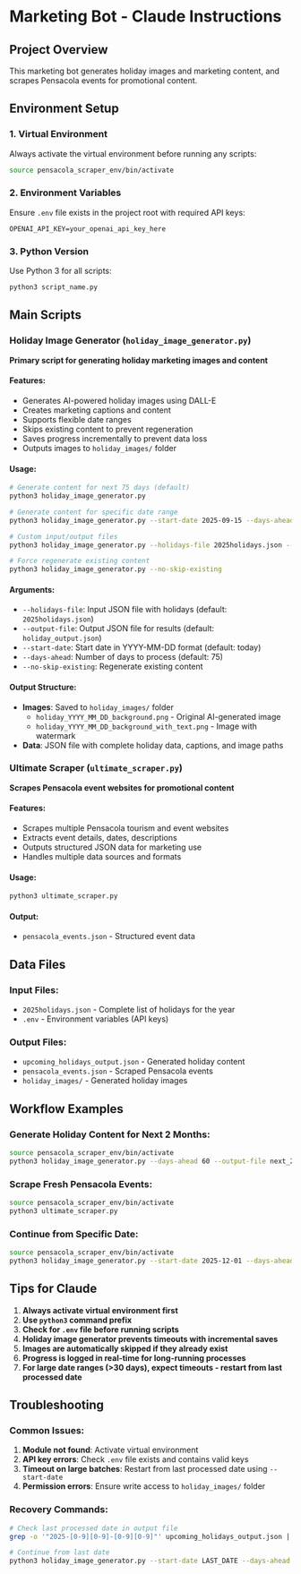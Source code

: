 # Marketing Bot - Claude Instructions

## Project Overview
This marketing bot generates holiday images and marketing content, and scrapes Pensacola events for promotional content.

## Environment Setup

### 1. Virtual Environment
Always activate the virtual environment before running any scripts:
```bash
source pensacola_scraper_env/bin/activate
```

### 2. Environment Variables
Ensure `.env` file exists in the project root with required API keys:
```
OPENAI_API_KEY=your_openai_api_key_here
```

### 3. Python Version
Use Python 3 for all scripts:
```bash
python3 script_name.py
```

## Main Scripts

### Holiday Image Generator (`holiday_image_generator.py`)
**Primary script for generating holiday marketing images and content**

#### Features:
- Generates AI-powered holiday images using DALL-E
- Creates marketing captions and content
- Supports flexible date ranges
- Skips existing content to prevent regeneration
- Saves progress incrementally to prevent data loss
- Outputs images to `holiday_images/` folder

#### Usage:
```bash
# Generate content for next 75 days (default)
python3 holiday_image_generator.py

# Generate content for specific date range
python3 holiday_image_generator.py --start-date 2025-09-15 --days-ahead 30

# Custom input/output files
python3 holiday_image_generator.py --holidays-file 2025holidays.json --output-file custom_output.json

# Force regenerate existing content
python3 holiday_image_generator.py --no-skip-existing
```

#### Arguments:
- `--holidays-file`: Input JSON file with holidays (default: `2025holidays.json`)
- `--output-file`: Output JSON file for results (default: `holiday_output.json`)
- `--start-date`: Start date in YYYY-MM-DD format (default: today)
- `--days-ahead`: Number of days to process (default: 75)
- `--no-skip-existing`: Regenerate existing content

#### Output Structure:
- **Images**: Saved to `holiday_images/` folder
  - `holiday_YYYY_MM_DD_background.png` - Original AI-generated image
  - `holiday_YYYY_MM_DD_background_with_text.png` - Image with watermark
- **Data**: JSON file with complete holiday data, captions, and image paths

### Ultimate Scraper (`ultimate_scraper.py`)
**Scrapes Pensacola event websites for promotional content**

#### Features:
- Scrapes multiple Pensacola tourism and event websites
- Extracts event details, dates, descriptions
- Outputs structured JSON data for marketing use
- Handles multiple data sources and formats

#### Usage:
```bash
python3 ultimate_scraper.py
```

#### Output:
- `pensacola_events.json` - Structured event data

## Data Files

### Input Files:
- `2025holidays.json` - Complete list of holidays for the year
- `.env` - Environment variables (API keys)

### Output Files:
- `upcoming_holidays_output.json` - Generated holiday content
- `pensacola_events.json` - Scraped Pensacola events
- `holiday_images/` - Generated holiday images

## Workflow Examples

### Generate Holiday Content for Next 2 Months:
```bash
source pensacola_scraper_env/bin/activate
python3 holiday_image_generator.py --days-ahead 60 --output-file next_2_months.json
```

### Scrape Fresh Pensacola Events:
```bash
source pensacola_scraper_env/bin/activate
python3 ultimate_scraper.py
```

### Continue from Specific Date:
```bash
source pensacola_scraper_env/bin/activate
python3 holiday_image_generator.py --start-date 2025-12-01 --days-ahead 31
```

## Tips for Claude
1. **Always activate virtual environment first**
2. **Use `python3` command prefix**
3. **Check for `.env` file before running scripts**
4. **Holiday image generator prevents timeouts with incremental saves**
5. **Images are automatically skipped if they already exist**
6. **Progress is logged in real-time for long-running processes**
7. **For large date ranges (>30 days), expect timeouts - restart from last processed date**

## Troubleshooting

### Common Issues:
1. **Module not found**: Activate virtual environment
2. **API key errors**: Check `.env` file exists and contains valid keys
3. **Timeout on large batches**: Restart from last processed date using `--start-date`
4. **Permission errors**: Ensure write access to `holiday_images/` folder

### Recovery Commands:
```bash
# Check last processed date in output file
grep -o '"2025-[0-9][0-9]-[0-9][0-9]"' upcoming_holidays_output.json | tail -1

# Continue from last date
python3 holiday_image_generator.py --start-date LAST_DATE --days-ahead REMAINING_DAYS
```